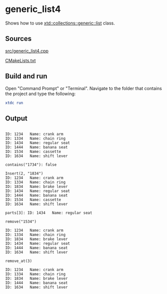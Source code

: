 # generic_list4

Shows how to use [xtd::collections::generic::list](https://gammasoft71.github.io/xtd/reference_guides/latest/classxtd_1_1collections_1_1generic_1_1list.html) class.

## Sources

[src/generic_list4.cpp](src/generic_list4.cpp)

[CMakeLists.txt](CMakeLists.txt)

## Build and run

Open "Command Prompt" or "Terminal". Navigate to the folder that contains the project and type the following:

```cmake
xtdc run
```

## Output

```

ID: 1234   Name: crank arm
ID: 1334   Name: chain ring
ID: 1434   Name: regular seat
ID: 1444   Name: banana seat
ID: 1534   Name: cassette
ID: 1634   Name: shift lever

contains("1734"): false

Insert(2, "1834")
ID: 1234   Name: crank arm
ID: 1334   Name: chain ring
ID: 1834   Name: brake lever
ID: 1434   Name: regular seat
ID: 1444   Name: banana seat
ID: 1534   Name: cassette
ID: 1634   Name: shift lever

parts[3]: ID: 1434   Name: regular seat

remove("1534")

ID: 1234   Name: crank arm
ID: 1334   Name: chain ring
ID: 1834   Name: brake lever
ID: 1434   Name: regular seat
ID: 1444   Name: banana seat
ID: 1634   Name: shift lever

remove_at(3)

ID: 1234   Name: crank arm
ID: 1334   Name: chain ring
ID: 1834   Name: brake lever
ID: 1444   Name: banana seat
ID: 1634   Name: shift lever
```
